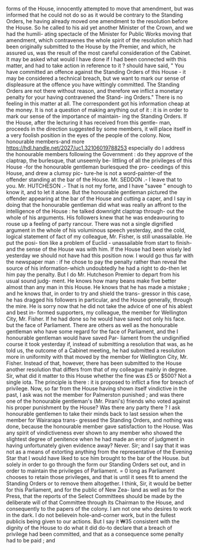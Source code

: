 forms of the House, innocently attempted to move that amendment, but was informed that he could not do so as it would be contrary to the Standing Orders, he having already moved one amendment to the resolution before the House. So he called to his aid yet another Minister of the Crown, and we had the humili- ating spectacle of the Minister for Public Works moving that amendment, which contravenes the whole spirit of the resolution which had been originally submitted to the House by the Premier, and which, he assured us, was the result of the most careful consideration of the Cabinet. It may be asked what would I have done if I had been connected with this matter, and had to take action in reference to it ? should have said, " You have committed an offence against the Standing Orders of this House - it may be considered a technical breach, but we want to mark our sense of displeasure at the offence you have wittingly committed. The Standing Orders are not there without reason, and therefore we inflict a monetary penalty for your having contravened the Stand- ing Orders." There is no feeling in this matter at all. The correspondent got his information cheap at the money. It is not a question of making anything out of it : it is in order to mark our sense of the importance of maintain- ing the Standing Orders. If the House, after the lecturing it has received from this gentle- man, proceeds in the direction suggested by some members, it will place itself in a very foolish position in the eyes of the people of the colony. Now, honourable members-and more https://hdl.handle.net/2027/uc1.32106019788253 especially do I address the honourable members following the Government : do they approve of the claptrap, the burlesque, that unseemly be- littling of all the privileges of this House -for the honourable gentleman burlesqued the pro- ceedings of this House, and drew a clumsy pic- ture-he is not a word-painter-of the offender standing at the bar of the House. Mr. SEDDON .- I leave that to you. Mr. HUTCHESON .- That is not my forte, and I have "savee " enough to know it, and to let it alone. But the honourable gentleman pictured the offender appearing at the bar of the House and cutting a caper, and I say in doing that the honourable gentleman did what was really an affront to the intelligence of the House : he talked downright claptrap through- out the whole of his arguments. His followers knew that he was endeavouring to rouse up a feeling of party rancour. There was not a single dignified argument in the whole of his voluminous speech yesterday, and the cold, logical statement of fact of my colleague, Mr. Fisher, is still unassailable. He put the posi- tion like a problem of Euclid - unassailable from start to finish-and the sense of the House was with him. If the House had been wisely led yesterday we should not have had this position now. I would go thus far with the newspaper man : if he chose to pay the penalty rather than reveal the source of his information-which undoubtedly he had a right to do-then let him pay the penalty. But I do Mr. Hutcheson Premier to depart from his usual sound judg- ment. He knows how many beans make five better almost than any man in this House. He knows that he has made a mistake ; and he knows that, in order to try and shield the trans- gressor in this case, he has dragged his followers in particular, and the House generally, through the mire. He is sorry now that he did not take the advice of one of his ablest and best in- formed supporters, my colleague, the member for Wellington City, Mr. Fisher. If he had done so he would have saved not only his face. but the face of Parliament. There are others as well as the honourable gentleman who have some regard for the face of Parliament, and the I honourable gentleman would have saved Par- liament from the undignified course it took yesterday if, instead of submitting a resolution that was, as he told us, the outcome of a Cabinet meeting, he had submitted a resolution more in uniformity with that moved by the member for Wellington City, Mr. Fisher. Instead of that, however, there has been submitted to the House another resolution that differs from that of my colleague mainly in degree. Sir, what did it matter to this House whether the fine was £5 or $500? Not a single iota. The principle is there : it is proposed to inflict a fine for breach of privilege. Now, so far from the House having shown itself vindictive in the past, I ask was not the member for Palmerston punished ; and was there one of the honourable gentleman's (Mr. Pirani's) friends who voted against his proper punishment by the House? Was there any party there ? I ask honourable gentlemen to take their minds back to last session when the member for Wairarapa trans- gressed the Standing Orders, and nothing was done, because the honourable member gave satisfaction to the House. Was any spirit of vindictiveness ever shown to any member who showed the slightest degree of penitence when he had made an error of judgment in having unfortunately given evidence away? Never. Sir; and I say that it was not as a means of extorting anything from the representative of the Evening Star that I would have liked to sce him brought to the bar of the House. but solely in order to go through the form our Standing Orders set out, and in order to maintain the privileges of Parliament. = 0 long as Parliament chooses to retain those privileges, and that is until it sees fit to amend the Standing Orders or to remove them altogether. I think, Sir, it would be better for this Parliament, and for the public of New Zea- land as well as for the Press, that the reports of the Select Committees should be made by the deliberate will of that Committee through its Chairman to the House, and consequently to the papers of the colony. I am not one who desires to work in the dark. I do not believein hole-and-corner work, but in the fullest publicis being given to our actions. But I say it ₩35 consistent with the dignity of the House to do what it did do-to declare that a breach of privilege had been committed, and that as a consequence some penalty had to be paid ; and 